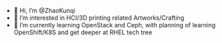 - 👋 Hi, I’m @ZhaoKunqi
- 👀 I’m interested in HCI/3D printing related Artworks/Crafting
- 🌱 I’m currently learning OpenStack and Ceph, with planning of learning OpenShift/K8S and get deeper at RHEL tech tree
<!---
- 💞️ I’m looking to collaborate on ...
- 📫 How to reach me ...
--->
<!---
ZhaoKunqi/ZhaoKunqi is a ✨ special ✨ repository because its `README.md` (this file) appears on your GitHub profile.
You can click the Preview link to take a look at your changes.
--->
